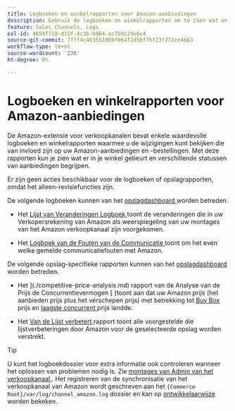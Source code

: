 ```yaml
---
title: Logboeken en winkelrapporten voor Amazon-aanbiedingen
description: Gebruik de logboeken en winkelrapporten om te zien wat er gebeurt in je Adobe Commerce- of Magento Open Source-winkel en in je Amazon Marketplace-aanbiedingen.
feature: Sales Channels, Logs
exl-id: 4654f718-d15f-4c3b-b984-ac7b9c29e6c4
source-git-commit: 7fff4c463551089fb64f2d5bf7bf23f272ce4663
workflow-type: tm+mt
source-wordcount: '236'
ht-degree: 0%

---
```


# Logboeken en winkelrapporten voor Amazon-aanbiedingen

De Amazon-extensie voor verkoopkanalen bevat enkele waardevolle logboeken en winkelrapporten waarmee u de wijzigingen kunt bekijken die van invloed zijn op uw Amazon-aanbiedingen en -bestellingen. Met deze rapporten kun je zien wat er in je winkel gebeurt en verschillende statussen van aanbiedingen begrijpen.

Er zijn geen acties beschikbaar voor de logboeken of opslagrapporten, omdat het alleen-revisiefuncties zijn.

De volgende logboeken kunnen van het [ opslagdashboard ](./amazon-store-dashboard.md) worden betreden.

- Het [ Lijst van Veranderingen Logboek ](./listing-changes-log.md) toont de veranderingen die in uw Verkopersrekening van Amazon als weerspiegeling van uw montages van het Amazon verkoopkanaal zijn voorgekomen.

- Het [ Logboek van de Fouten van de Communicatie ](./communication-errors-log.md) toont om het even welke gemelde communicatiefouten met Amazon.

De volgende opslag-specifieke rapporten kunnen van het [ opslagdashboard ](./amazon-store-dashboard.md) worden betreden.

- Het ](./competitive-price-analysis.md) rapport van de Analyse van de Prijs de Concurrentievermogen [ {toont aan dat uw Amazon _prijs_ (het aanbieden prijs plus het verschepen prijs) met betrekking tot [ Buy Box ](./buy-box-competitor-pricing.md) prijs en [ laagste concurrent ](./lowest-competitor-pricing.md) prijs landde.

- Het [ Van de Lijst verbetert ](./listing-improvements.md) rapport toont alle voorgestelde die lijstverbeteringen door Amazon voor de geselecteerde opslag worden verstrekt.

>[!TIP]
>
>U kunt het logboekdossier voor extra informatie ook controleren wanneer het oplossen van problemen nodig is. Zie [ montages van Admin van het verkoopkanaal ](./sales-channel-settings.md). Het registreren van de synchronisatie van het verkoopkanaal van Amazon wordt geschreven aan het `{Commerce Root}/var/log/channel_amazon.log` dossier en kan op [ ontwikkelaarwijze ](https://experienceleague.adobe.com/docs/commerce-admin/systems/tools/developer-tools.html#operation-modes) worden bekeken.
